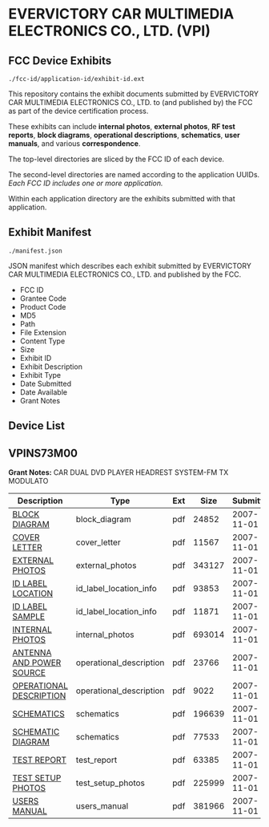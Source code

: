 # EVERVICTORY CAR MULTIMEDIA ELECTRONICS CO., LTD. (VPI)
## FCC Device Exhibits

```
./fcc-id/application-id/exhibit-id.ext
```

This repository contains the exhibit documents submitted by EVERVICTORY CAR MULTIMEDIA ELECTRONICS CO., LTD. to (and published by) the FCC as part of the device certification process.

These exhibits can include **internal photos**, **external photos**, **RF test reports**, **block diagrams**, **operational descriptions**, **schematics**, **user manuals**, and various **correspondence**.

The top-level directories are sliced by the FCC ID of each device.

The second-level directories are named according to the application UUIDs. *Each FCC ID includes one or more application.*

Within each application directory are the exhibits submitted with that application. 

## Exhibit Manifest

```
./manifest.json
```

JSON manifest which describes each exhibit submitted by EVERVICTORY CAR MULTIMEDIA ELECTRONICS CO., LTD. and published by the FCC.

- FCC ID
- Grantee Code
- Product Code
- MD5
- Path
- File Extension
- Content Type
- Size
- Exhibit ID
- Exhibit Description
- Exhibit Type
- Date Submitted
- Date Available
- Grant Notes

## Device List
## VPINS73M00
**Grant Notes:** CAR DUAL DVD PLAYER HEADREST SYSTEM-FM TX MODULATO

| Description | Type | Ext | Size | Submitted | Available |
| ----------- | ---- | --- | ---- | --------- | --------- |
| [BLOCK DIAGRAM](VPINS73M00/ab52fa9d8ed67b1389976107d7ab8e41/862954.pdf) | block_diagram | pdf | 24852 | 2007-11-01 | 2007-11-01 |
| [COVER LETTER](VPINS73M00/ab52fa9d8ed67b1389976107d7ab8e41/862955.pdf) | cover_letter | pdf | 11567 | 2007-11-01 | 2007-11-01 |
| [EXTERNAL PHOTOS](VPINS73M00/ab52fa9d8ed67b1389976107d7ab8e41/862953.pdf) | external_photos | pdf | 343127 | 2007-11-01 | 2007-11-01 |
| [ID LABEL LOCATION](VPINS73M00/ab52fa9d8ed67b1389976107d7ab8e41/862958.pdf) | id_label_location_info | pdf | 93853 | 2007-11-01 | 2007-11-01 |
| [ID LABEL SAMPLE](VPINS73M00/ab52fa9d8ed67b1389976107d7ab8e41/862959.pdf) | id_label_location_info | pdf | 11871 | 2007-11-01 | 2007-11-01 |
| [INTERNAL PHOTOS](VPINS73M00/ab52fa9d8ed67b1389976107d7ab8e41/862957.pdf) | internal_photos | pdf | 693014 | 2007-11-01 | 2007-11-01 |
| [ANTENNA AND POWER SOURCE](VPINS73M00/ab52fa9d8ed67b1389976107d7ab8e41/862956.pdf) | operational_description | pdf | 23766 | 2007-11-01 | 2007-11-01 |
| [OPERATIONAL DESCRIPTION](VPINS73M00/ab52fa9d8ed67b1389976107d7ab8e41/862960.pdf) | operational_description | pdf | 9022 | 2007-11-01 | 2007-11-01 |
| [SCHEMATICS](VPINS73M00/ab52fa9d8ed67b1389976107d7ab8e41/862952.pdf) | schematics | pdf | 196639 | 2007-11-01 | 2007-11-01 |
| [SCHEMATIC DIAGRAM](VPINS73M00/ab52fa9d8ed67b1389976107d7ab8e41/862963.pdf) | schematics | pdf | 77533 | 2007-11-01 | 2007-11-01 |
| [TEST REPORT](VPINS73M00/ab52fa9d8ed67b1389976107d7ab8e41/862964.pdf) | test_report | pdf | 63385 | 2007-11-01 | 2007-11-01 |
| [TEST SETUP PHOTOS](VPINS73M00/ab52fa9d8ed67b1389976107d7ab8e41/862961.pdf) | test_setup_photos | pdf | 225999 | 2007-11-01 | 2007-11-01 |
| [USERS MANUAL](VPINS73M00/ab52fa9d8ed67b1389976107d7ab8e41/862962.pdf) | users_manual | pdf | 381966 | 2007-11-01 | 2007-11-01 |
